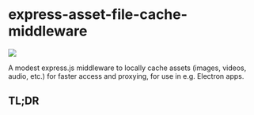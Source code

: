 # express-asset-file-cache-middleware

![](https://github.com/julianrubisch/express-asset-file-cache-middleware/workflows/.github/workflows/nodejs.yml/badge.svg)

A modest express.js middleware to locally cache assets (images, videos, audio, etc.) for faster access and proxying, for use in e.g. Electron apps.

## TL;DR
